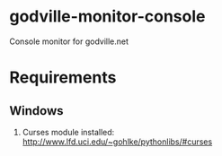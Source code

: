 godville-monitor-console
========================

Console monitor for godville.net

Requirements
============

Windows
-------

1. Curses module installed: http://www.lfd.uci.edu/~gohlke/pythonlibs/#curses

